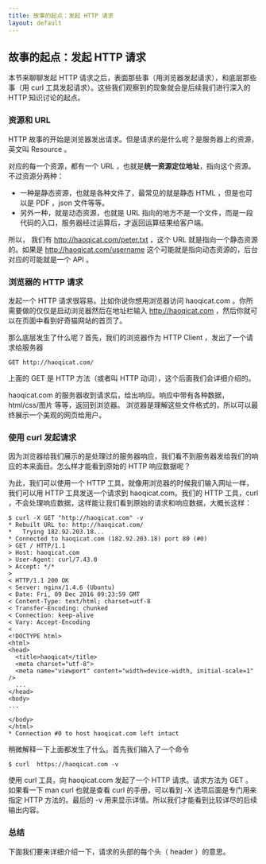 ```yaml
---
title: 故事的起点：发起 HTTP 请求
layout: default
---
```


## 故事的起点：发起 HTTP 请求

本节来聊聊发起 HTTP 请求之后，表面那些事（用浏览器发起请求），和底层那些事（用 curl 工具发起请求）。这些我们观察到的现象就会是后续我们进行深入的 HTTP 知识讨论的起点。


### 资源和 URL

HTTP 故事的开始是浏览器发出请求。但是请求的是什么呢？是服务器上的资源，英文叫 Resource 。

对应的每一个资源，都有一个 URL ，也就是**统一资源定位地址**，指向这个资源。不过资源分两种：

- 一种是静态资源，也就是各种文件了，最常见的就是静态 HTML ，但是也可以是 PDF ，json 文件等等。
- 另外一种，就是动态资源，也就是 URL 指向的地方不是一个文件，而是一段代码的入口，服务器经过运算后，才返回运算结果给客户端。

所以， 我们有 http://haoqicat.com/peter.txt ，这个 URL 就是指向一个静态资源的。如果是 http://haoqicat.com/username 这个可能就是指向动态资源的，后台对应的可能就是一个 API 。


### 浏览器的 HTTP 请求

发起一个 HTTP 请求很容易。比如你说你想用浏览器访问 haoqicat.com 。你所需要做的仅仅是启动浏览器然后在地址栏输入 http://haoqicat.com ，然后你就可以在页面中看到好奇猫网站的首页了。

那么底层发生了什么呢？首先，我们的浏览器作为 HTTP Client ，发出了一个请求给服务器

```
GET http://haoqicat.com/
```

上面的 GET 是 HTTP 方法（或者叫 HTTP 动词），这个后面我们会详细介绍的。

haoqicat.com 的服务器收到请求后，给出响应。响应中带有各种数据，html/css/图片 等等，返回到浏览器。 浏览器是理解这些文件格式的，所以可以最终展示一个美观的网页给用户。


### 使用 curl 发起请求

因为浏览器给我们展示的是处理过的服务器响应，我们看不到服务器发给我们的响应的本来面目。怎么样才能看到原始的 HTTP 响应数据呢？

为此，我们可以使用一个 HTTP 工具，就像用浏览器的时候我们输入网址一样，我们可以用 HTTP 工具发送一个请求到 haoqicat.com。我们的 HTTP 工具，curl ，不会处理响应数据，这样能让我们看到原始的请求和响应数据，大概长这样：


```
$ curl -X GET "http://haoqicat.com" -v
* Rebuilt URL to: http://haoqicat.com/
*   Trying 182.92.203.18...
* Connected to haoqicat.com (182.92.203.18) port 80 (#0)
> GET / HTTP/1.1
> Host: haoqicat.com
> User-Agent: curl/7.43.0
> Accept: */*
>
< HTTP/1.1 200 OK
< Server: nginx/1.4.6 (Ubuntu)
< Date: Fri, 09 Dec 2016 09:23:59 GMT
< Content-Type: text/html; charset=utf-8
< Transfer-Encoding: chunked
< Connection: keep-alive
< Vary: Accept-Encoding
<
<!DOCTYPE html>
<html>
<head>
  <title>haoqicat</title>
  <meta charset="utf-8">
  <meta name="viewport" content="width=device-width, initial-scale=1" />
  ...
</head>
<body>
...

</body>
</html>
* Connection #0 to host haoqicat.com left intact
```


稍微解释一下上面都发生了什么。首先我们输入了一个命令

```
$ curl  https://haoqicat.com -v
```


使用 curl 工具，向 haoqicat.com 发起了一个 HTTP 请求。请求方法为 GET 。如果看一下 man curl 也就是查看 curl 的手册，可以看到 -X 选项后面是专门用来指定 HTTP 方法的。最后的 -v 用来显示详情。所以我们才能看到比较详尽的后续输出内容。


### 总结

下面我们要来详细介绍一下，请求的头部的每个头（ header ）的意思。
